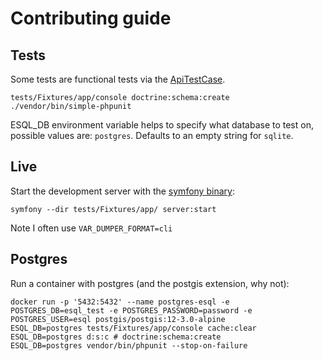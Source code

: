 # Contributing guide

## Tests

Some tests are functional tests via the [ApiTestCase](https://api-platform.com/docs/distribution/testing/#testing-the-api).

```
tests/Fixtures/app/console doctrine:schema:create
./vendor/bin/simple-phpunit
```

ESQL_DB environment variable helps to specify what database to test on, possible values are: `postgres`. Defaults to an empty string for `sqlite`.

## Live

Start the development server with the [symfony binary](https://symfony.com/download):

```
symfony --dir tests/Fixtures/app/ server:start
```

Note I often use `VAR_DUMPER_FORMAT=cli`

## Postgres

Run a container with postgres (and the postgis extension, why not):

```
docker run -p '5432:5432' --name postgres-esql -e POSTGRES_DB=esql_test -e POSTGRES_PASSWORD=password -e POSTGRES_USER=esql postgis/postgis:12-3.0-alpine
ESQL_DB=postgres tests/Fixtures/app/console cache:clear
ESQL_DB=postgres d:s:c # doctrine:schema:create
ESQL_DB=postgres vendor/bin/phpunit --stop-on-failure
```
